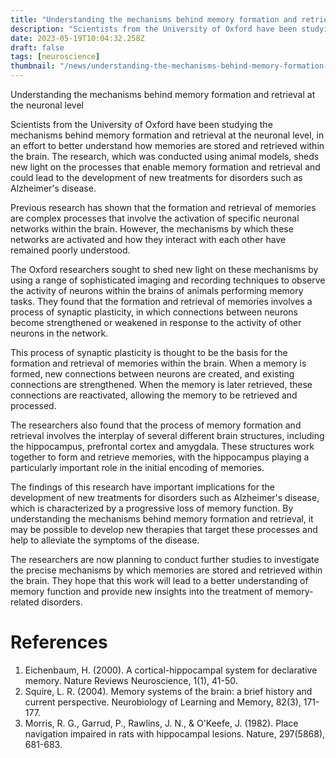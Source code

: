 ```yaml
---
title: "Understanding the mechanisms behind memory formation and retrieval at the neuronal level"
description: "Scientists from the University of Oxford have been studying the mechanisms behind memory formation and retrieval at the neuronal level, in an effort to better understand how memories are stored and retrieved within the brain."
date: 2023-05-19T10:04:32.258Z
draft: false
tags: [neuroscience]
thumbnail: "/news/understanding-the-mechanisms-behind-memory-formation-and-retrieval-at-the-neuronal-level/thumb.png"
---
```


Understanding the mechanisms behind memory formation and retrieval at the neuronal level

Scientists from the University of Oxford have been studying the mechanisms behind memory formation and retrieval at the neuronal level, in an effort to better understand how memories are stored and retrieved within the brain. The research, which was conducted using animal models, sheds new light on the processes that enable memory formation and retrieval and could lead to the development of new treatments for disorders such as Alzheimer's disease.

Previous research has shown that the formation and retrieval of memories are complex processes that involve the activation of specific neuronal networks within the brain. However, the mechanisms by which these networks are activated and how they interact with each other have remained poorly understood.

The Oxford researchers sought to shed new light on these mechanisms by using a range of sophisticated imaging and recording techniques to observe the activity of neurons within the brains of animals performing memory tasks. They found that the formation and retrieval of memories involves a process of synaptic plasticity, in which connections between neurons become strengthened or weakened in response to the activity of other neurons in the network.

This process of synaptic plasticity is thought to be the basis for the formation and retrieval of memories within the brain. When a memory is formed, new connections between neurons are created, and existing connections are strengthened. When the memory is later retrieved, these connections are reactivated, allowing the memory to be retrieved and processed.

The researchers also found that the process of memory formation and retrieval involves the interplay of several different brain structures, including the hippocampus, prefrontal cortex and amygdala. These structures work together to form and retrieve memories, with the hippocampus playing a particularly important role in the initial encoding of memories.

The findings of this research have important implications for the development of new treatments for disorders such as Alzheimer's disease, which is characterized by a progressive loss of memory function. By understanding the mechanisms behind memory formation and retrieval, it may be possible to develop new therapies that target these processes and help to alleviate the symptoms of the disease.

The researchers are now planning to conduct further studies to investigate the precise mechanisms by which memories are stored and retrieved within the brain. They hope that this work will lead to a better understanding of memory function and provide new insights into the treatment of memory-related disorders.

# References

1. Eichenbaum, H. (2000). A cortical-hippocampal system for declarative memory. Nature Reviews Neuroscience, 1(1), 41-50.
2. Squire, L. R. (2004). Memory systems of the brain: a brief history and current perspective. Neurobiology of Learning and Memory, 82(3), 171-177.
3. Morris, R. G., Garrud, P., Rawlins, J. N., & O'Keefe, J. (1982). Place navigation impaired in rats with hippocampal lesions. Nature, 297(5868), 681-683.